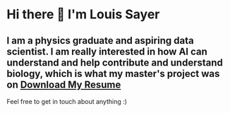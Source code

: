 # Hi there 👋 I'm Louis Sayer
## I am a physics graduate and aspiring data scientist. I am really interested in how AI can understand and help contribute and understand biology, which is what my master's project was on <a href="/files/betelgeuse_own.pdf" target="_blank">Download My Resume</a>

Feel free to get in touch about anything :)
